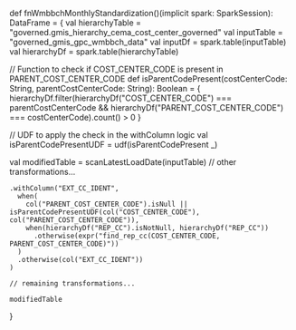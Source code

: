 def fnWmbbchMonthlyStandardization()(implicit spark: SparkSession): DataFrame = {
  val hierarchyTable = "governed.gmis_hierarchy_cema_cost_center_governed"
  val inputTable = "governed_gmis_gpc_wmbbch_data"
  val inputDf = spark.table(inputTable)
  val hierarchyDf = spark.table(hierarchyTable)

  // Function to check if COST_CENTER_CODE is present in PARENT_COST_CENTER_CODE
  def isParentCodePresent(costCenterCode: String, parentCostCenterCode: String): Boolean = {
    hierarchyDf.filter(hierarchyDf("COST_CENTER_CODE") === parentCostCenterCode && hierarchyDf("PARENT_COST_CENTER_CODE") === costCenterCode).count() > 0
  }

  // UDF to apply the check in the withColumn logic
  val isParentCodePresentUDF = udf(isParentCodePresent _)

  val modifiedTable = scanLatestLoadDate(inputTable)
    // other transformations...

    .withColumn("EXT_CC_IDENT",
      when(
        col("PARENT_COST_CENTER_CODE").isNull || isParentCodePresentUDF(col("COST_CENTER_CODE"), col("PARENT_COST_CENTER_CODE")),
        when(hierarchyDf("REP_CC").isNotNull, hierarchyDf("REP_CC"))
          .otherwise(expr("find_rep_cc(COST_CENTER_CODE, PARENT_COST_CENTER_CODE)"))
      )
      .otherwise(col("EXT_CC_IDENT"))
    )

    // remaining transformations...

    modifiedTable
}
